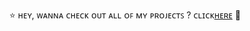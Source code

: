 <p align="center">⭐ ʜᴇʏ, ᴡᴀɴɴᴀ ᴄʜᴇᴄᴋ ᴏᴜᴛ ᴀʟʟ ᴏꜰ ᴍʏ ᴘʀᴏᴊᴇᴄᴛꜱ ? ᴄʟɪᴄᴋ<a href="https://github.com/stars/itzsash/lists/vlsi">ʜᴇʀᴇ</a> 🍭</p>





  



